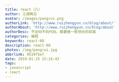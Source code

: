 ```yaml
---
title: react（八）
author: 江湖再见
avatar: /images/pangrui.png
authorLink: 'http://www.ruizhengyun.cn/blog/about/'
authorAbout: 'http://www.ruizhengyun.cn/blog/about'
authorDesc: 不论码不码代码，都要做一枚快乐的前端
categories: 编程
keywords: react-08
description: react-08
photos: /img/pangrui.jpg
abbrlink: 9519f5e7
date: 2019-01-25 15:24:43
tags:
- javascript
- react
---
```

